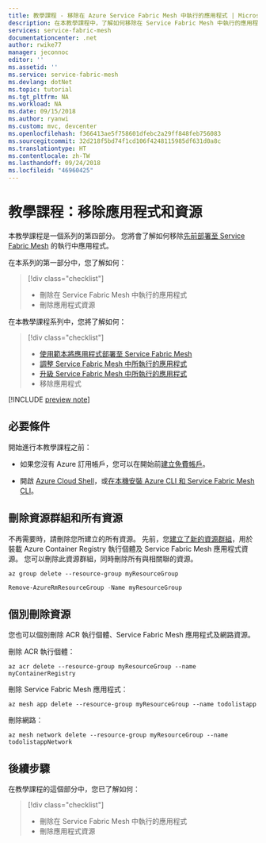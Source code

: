 ```yaml
---
title: 教學課程 - 移除在 Azure Service Fabric Mesh 中執行的應用程式 | Microsoft Docs
description: 在本教學課程中，了解如何移除在 Service Fabric Mesh 中執行的應用程式及刪除資源。
services: service-fabric-mesh
documentationcenter: .net
author: rwike77
manager: jeconnoc
editor: ''
ms.assetid: ''
ms.service: service-fabric-mesh
ms.devlang: dotNet
ms.topic: tutorial
ms.tgt_pltfrm: NA
ms.workload: NA
ms.date: 09/15/2018
ms.author: ryanwi
ms.custom: mvc, devcenter
ms.openlocfilehash: f366413ae5f758601dfebc2a29ff848feb756083
ms.sourcegitcommit: 32d218f5bd74f1cd106f4248115985df631d0a8c
ms.translationtype: HT
ms.contentlocale: zh-TW
ms.lasthandoff: 09/24/2018
ms.locfileid: "46960425"
---
```

# <a name="tutorial-remove-an-application-and-resources"></a>教學課程：移除應用程式和資源

本教學課程是一個系列的第四部分。 您將會了解如何移除[先前部署至 Service Fabric Mesh](service-fabric-mesh-tutorial-template-deploy-app.md) 的執行中應用程式。 

在本系列的第一部分中，您了解如何：

> [!div class="checklist"]
> * 刪除在 Service Fabric Mesh 中執行的應用程式
> * 刪除應用程式資源

在本教學課程系列中，您將了解如何：
> [!div class="checklist"]
> * [使用範本將應用程式部署至 Service Fabric Mesh](service-fabric-mesh-tutorial-template-deploy-app.md)
> * [調整 Service Fabric Mesh 中所執行的應用程式](service-fabric-mesh-tutorial-template-scale-services.md)
> * [升級 Service Fabric Mesh 中所執行的應用程式](service-fabric-mesh-tutorial-template-upgrade-app.md)
> * 移除應用程式

[!INCLUDE [preview note](./includes/include-preview-note.md)]

## <a name="prerequisites"></a>必要條件

開始進行本教學課程之前：

* 如果您沒有 Azure 訂用帳戶，您可以在開始前[建立免費帳戶](https://azure.microsoft.com/free/?WT.mc_id=A261C142F)。

* 開啟 [Azure Cloud Shell](service-fabric-mesh-howto-setup-cli.md)，或[在本機安裝 Azure CLI 和 Service Fabric Mesh CLI](service-fabric-mesh-howto-setup-cli.md#install-the-service-fabric-mesh-cli-locally)。

## <a name="delete-the-resource-group-and-all-the-resources"></a>刪除資源群組和所有資源

不再需要時，請刪除您所建立的所有資源。 先前，您[建立了新的資源群組](service-fabric-mesh-tutorial-template-deploy-app.md#create-a-container-registry)，用於裝載 Azure Container Registry 執行個體及 Service Fabric Mesh 應用程式資源。  您可以刪除此資源群組，同時刪除所有與相關聯的資源。

```azurecli
az group delete --resource-group myResourceGroup
```

```powershell
Remove-AzureRmResourceGroup -Name myResourceGroup
```

## <a name="individually-delete-the-resources"></a>個別刪除資源
您也可以個別刪除 ACR 執行個體、Service Fabric Mesh 應用程式及網路資源。

刪除 ACR 執行個體：

```azurecli
az acr delete --resource-group myResourceGroup --name myContainerRegistry
```

刪除 Service Fabric Mesh 應用程式：

```azurecli
az mesh app delete --resource-group myResourceGroup --name todolistapp
```

刪除網路：
```azurecli
az mesh network delete --resource-group myResourceGroup --name todolistappNetwork
```

## <a name="next-steps"></a>後續步驟

在教學課程的這個部分中，您已了解如何：

> [!div class="checklist"]
> * 刪除在 Service Fabric Mesh 中執行的應用程式
> * 刪除應用程式資源